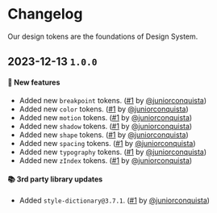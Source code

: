 # Changelog

Our design tokens are the foundations of Design System.

## 2023-12-13 `1.0.0`

#### 🎉 New features

- Added new `breakpoint` tokens. ([#1](https://github.com/juniorconquista/boilerplate-design-system/pull/1) by [@juniorconquista](https://github.com/juniorconquista))
- Added new `color` tokens. ([#1](https://github.com/juniorconquista/boilerplate-design-system/pull/1) by [@juniorconquista](https://github.com/juniorconquista))
- Added new `motion` tokens. ([#1](https://github.com/juniorconquista/boilerplate-design-system/pull/1) by [@juniorconquista](https://github.com/juniorconquista))
- Added new `shadow` tokens. ([#1](https://github.com/juniorconquista/boilerplate-design-system/pull/1) by [@juniorconquista](https://github.com/juniorconquista))
- Added new `shape` tokens. ([#1](https://github.com/juniorconquista/boilerplate-design-system/pull/1) by [@juniorconquista](https://github.com/juniorconquista))
- Added new `spacing` tokens. ([#1](https://github.com/juniorconquista/boilerplate-design-system/pull/1) by [@juniorconquista](https://github.com/juniorconquista))
- Added new `typography` tokens. ([#1](https://github.com/juniorconquista/boilerplate-design-system/pull/1) by [@juniorconquista](https://github.com/juniorconquista))
- Added new `zIndex` tokens. ([#1](https://github.com/juniorconquista/boilerplate-design-system/pull/1) by [@juniorconquista](https://github.com/juniorconquista))

#### 📚 3rd party library updates

- Added `style-dictionary@3.7.1`. ([#1](https://github.com/juniorconquista/boilerplate-design-system/pull/1) by [@juniorconquista](https://github.com/juniorconquista))

<!-- #### 🛠 Breaking changes -->

<!-- #### 📚 3rd party library updates -->

<!-- #### 🎉 New features -->

<!-- #### 🐛 Bug fixes -->

<!-- #### 💡 Others -->

<!-- #### ⚠️ Notices -->
